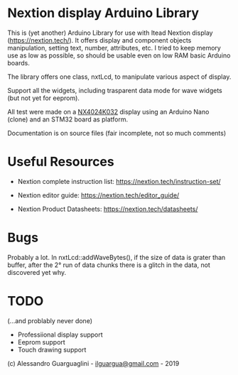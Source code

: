 # Nextion display Arduino Library

This is (yet another) Arduino Library for use with Itead Nextion display (https://nextion.tech/).
It offers display and component objects manipulation, setting text, number, attributes, etc.
I tried to keep memory use as low as possible, so should be usable even on low RAM basic Arduino boards.

The library offers one class, nxtLcd, to manipulate various aspect of display.

Support all the widgets, including trasparent data mode for wave widgets (but not yet for eeprom).

All test were made on a [NX4024K032](https://nextion.tech/datasheets/nx4024k032/) display using an Arduino Nano (clone) and an
STM32 board as platform.

Documentation is on source files (fair incomplete, not so much comments)

# Useful Resources

- Nextion complete instruction list: https://nextion.tech/instruction-set/

- Nextion editor guide: https://nextion.tech/editor_guide/

- Nextion Product Datasheets: https://nextion.tech/datasheets/

# Bugs

Probably a lot.
In nxtLcd::addWaveBytes(), if the size of data is grater than buffer, after the 2° run of data chunks there is a 
glitch in the data, not discovered yet why.


# TODO

(...and problably never done)

- Professiional display support
- Eeprom support
- Touch drawing support


(c) Alessandro Guarguaglini - ilguargua@gmail.com - 2019
